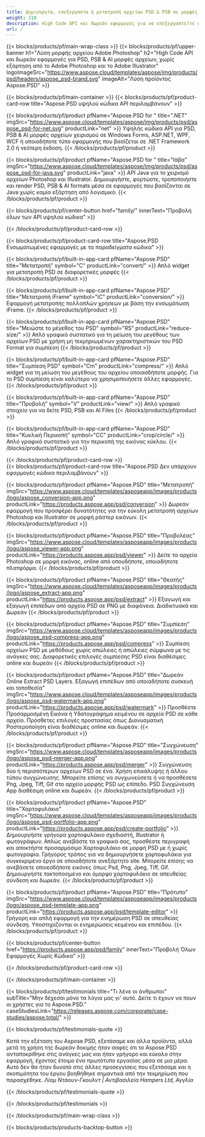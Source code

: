 ```yaml
---
title: Δημιουργία, επεξεργασία ή μετατροπή αρχείων PSD & PSB σε μορφές PDF & εικόνας
weight: 310
description: High Code API και δωρεάν εφαρμογές για να επεξεργαστείτε αρχεία Photoshop. Δυνατότητα να ενημερώσετε τις ιδιότητες του επιπέδου, προσθέστε υδατογραφήματα περιστροφή κλίμακα Αναστροφή Περικοπή πρόσμειξη ράστερ Μετατροπή.
url: /
---
```


{{< blocks/products/pf/main-wrap-class >}}
{{< blocks/products/pf/upper-banner h1="Λύση μορφής αρχείου Adobe Photoshop" h2="High Code API και δωρεάν εφαρμογές για PSD, PSB & AI μορφές αρχείων, χωρίς εξάρτηση από το Adobe Photoshop και το Adobe Illustrator" logoImageSrc="https://www.aspose.cloud/templates/aspose/img/products/psd/headers/aspose_psd-brand.svg" imageAlt="Λύση προϊόντος Aspose.PSD" >}}

{{< blocks/products/pf/main-container >}}
{{< blocks/products/pf/product-card-row title="Aspose.PSD υψηλού κώδικα API περιλαμβάνουν" >}}

{{< blocks/products/pf/product pfName="Aspose.PSD for " title=".NET" imgSrc="https://www.aspose.cloud/templates/aspose/img/products/psd/aspose_psd-for-net.svg" productLink="net" >}}
Υψηλής κώδικα API για PSD, PSB & AI μορφές αρχείων χειρισμού σε Windows Forms, ASP.NET, WPF, WCF ή οποιοδήποτε τύπο εφαρμογής που βασίζεται σε .NET Framework 2.0 ή νεότερη έκδοση.
{{< /blocks/products/pf/product >}}

{{< blocks/products/pf/product pfName="Aspose.PSD for " title="Ιάβα" imgSrc="https://www.aspose.cloud/templates/aspose/img/products/psd/aspose_psd-for-java.svg" productLink="java" >}}
API Java για το χειρισμό αρχείων Photoshop και Illustrator. Δημιουργήστε, φορτώστε, τροποποιήστε και render PSD, PSB & AI formats μέσα σε εφαρμογές που βασίζονται σε Java χωρίς καμία εξάρτηση από λογισμικό.
{{< /blocks/products/pf/product >}}

{{< blocks/products/pf/center-button href="family/" innerText="Προβολή όλων των API υψηλού κώδικα" >}}

{{< /blocks/products/pf/product-card-row >}}

{{< blocks/products/pf/product-card-row title="Aspose.PSD Ενσωματωμένες εφαρμογές με τα παραδείγματα κώδικα" >}}

{{< blocks/products/pf/built-in-app-card pfName="Aspose.PSD" title="Μετατροπή" symbol="C" productLink="convert/" >}}
Απλό widget για μετατροπή PSD σε διαφορετικές μορφές
{{< /blocks/products/pf/product >}}

{{< blocks/products/pf/built-in-app-card pfName="Aspose.PSD" title="Μετατροπή iFrame" symbol="iC" productLink="conversion/" >}}
Εφαρμογή μετατροπής πολλαπλών χρήσεων με βάση την ενσωμάτωση iFrame.
{{< /blocks/products/pf/product >}}

{{< blocks/products/pf/built-in-app-card pfName="Aspose.PSD" title="Μειώστε το μέγεθος του PSD" symbol="RS" productLink="reduce-size/" >}}
Απλό γραφικό συστατικό για τη μείωση του μεγέθους των αρχείων PSD με χρήση μη τεκμηριωμένων χαρακτηριστικών του PSD Format για συμπίεση
{{< /blocks/products/pf/product >}}

{{< blocks/products/pf/built-in-app-card pfName="Aspose.PSD" title="Συμπίεση PSD" symbol="Cm" productLink="compress/" >}}
Απλό widget για τη μείωση του μεγέθους του αρχείου οποιασδήποτε μορφής. Για το PSD συμπίεση είναι καλύτερο να χρησιμοποιήσετε άλλες εφαρμογές.
{{< /blocks/products/pf/product >}}

{{< blocks/products/pf/built-in-app-card pfName="Aspose.PSD" title="Προβολή" symbol="V" productLink="view/" >}}
Απλό γραφικό στοιχείο για να δείτε PSD, PSB και AI Files
{{< /blocks/products/pf/product >}}

{{< blocks/products/pf/built-in-app-card pfName="Aspose.PSD" title="Κυκλική Περικοπή" symbol="CC" productLink="crop/circle/" >}}
Απλό γραφικό συστατικό για την περικοπή της εικόνας κύκλου.
{{< /blocks/products/pf/product >}}
									
{{< /blocks/products/pf/product-card-row >}}										   
{{< blocks/products/pf/product-card-row title="Aspose.PSD Δεν υπάρχουν εφαρμογές κώδικα περιλαμβάνουν" >}}

{{< blocks/products/pf/product pfName="Aspose.PSD" title="Μετατροπή" imgSrc="https://www.aspose.cloud/templates/asposeapp/images/products/logo/aspose_conversion-app.png" productLink="https://products.aspose.app/psd/conversion" >}}
Δωρεάν εφαρμογή που προσφέρει δυνατότητες για την εύκολη μετατροπή αρχείων Photoshop και Illustrator σε μορφή ράστερ εικόνων.
{{< /blocks/products/pf/product >}}

{{< blocks/products/pf/product pfName="Aspose.PSD" title="Προβολέας" imgSrc="https://www.aspose.cloud/templates/asposeapp/images/products/logo/aspose_viewer-app.png" productLink="https://products.aspose.app/psd/viewer" >}}
Δείτε τα αρχεία Photoshop σε μορφή εικόνας, online από οπουδήποτε, οποιαδήποτε πλατφόρμα.
{{< /blocks/products/pf/product >}}

{{< blocks/products/pf/product pfName="Aspose.PSD" title="Θεατής" imgSrc="https://www.aspose.cloud/templates/asposeapp/images/products/logo/aspose_extract-app.png" productLink="https://products.aspose.app/psd/extract" >}}
Εξαγωγή και εξαγωγή επιπέδων από αρχεία PSD σε PNG με διαφάνεια. Διαδικτυακά και Δωρεάν
{{< /blocks/products/pf/product >}}

{{< blocks/products/pf/product pfName="Aspose.PSD" title="Συμπίεση" imgSrc="https://www.aspose.cloud/templates/asposeapp/images/products/logo/aspose_psd-compress-app.png" productLink="https://products.aspose.app/psd/compress" >}}
Συμπίεση αρχείων PSD με μεθόδους χωρίς απώλειες ή απώλειες σύμφωνα με τις ανάγκες σας. Διαφορετικές επιλογές συμπίεσης PSD είναι διαθέσιμες online και δωρεάν
{{< /blocks/products/pf/product >}}

{{< blocks/products/pf/product pfName="Aspose.PSD" title="Δωρεάν Online Extract PSD Layers. Εξαγωγή επιπέδων από οποιαδήποτε συσκευή και τοποθεσία" imgSrc="https://www.aspose.cloud/templates/asposeapp/images/products/logo/aspose_psd-watermark-app.png" productLink="https://products.aspose.app/psd/watermark" >}}
Προσθέστε Προσαρμοσμένη Εικόνα ή Υδατογράφημα κειμένου σε αρχεία PSD σε κάθε αρχείο. Πρόσθετες επιλογές προστασίας όπως Διανυσματική Ραστεροποίηση είναι διαθέσιμες online και δωρεάν.
{{< /blocks/products/pf/product >}}

{{< blocks/products/pf/product pfName="Aspose.PSD" title="Συγχώνευση" imgSrc="https://www.aspose.cloud/templates/asposeapp/images/products/logo/aspose_psd-merger-app.png" productLink="https://products.aspose.app/psd/merger" >}}
Συγχώνευση δύο ή περισσότερων αρχείων PSD σε ένα. Χρήση επικάλυψης ή άλλου τύπου συγχώνευσης. Μπορείτε επίσης να συγχωνεύσετε ή να προσθέσετε Png, Jpeg, Tiff, Gif στο αρχείο μορφής PSD ως επίπεδο. PSD Συγχώνευση App διαθέσιμη online και δωρεάν.
{{< /blocks/products/pf/product >}}

{{< blocks/products/pf/product pfName="Aspose.PSD" title="Χαρτοφυλάκιο" imgSrc="https://www.aspose.cloud/templates/asposeapp/images/products/logo/aspose_psd-portfolio-app.png" productLink="https://products.aspose.app/psd/create-portfolio" >}}
Δημιουργήστε γρήγορα χαρτοφυλάκιο σχεδιαστή, Illustrator ή φωτογράφων. Απλώς ανεβάστε τα γραφικά σας, προσθέστε περιγραφή και αποκτήστε προσαρμόσιμο Χαρτοφυλάκιο σε μορφή PSD με ή χωρίς φωτογραφία. Γρήγορος τρόπος για να δημιουργήσετε χαρτοφυλάκιο για συγκεκριμένο έργο σε οποιοδήποτε ανεξάρτητο site. Μπορείτε επίσης να ανεβάσετε οποιεσδήποτε εικόνες όπως Psd, Png, Jpeg, Tiff, Gif. Δημιουργήστε τακτοποιημένο και όμορφο χαρτοφυλάκιο σε απευθείας σύνδεση και δωρεάν.
{{< /blocks/products/pf/product >}}

{{< blocks/products/pf/product pfName="Aspose.PSD" title="Πρότυπο" imgSrc="https://www.aspose.cloud/templates/asposeapp/images/products/logo/aspose_psd-template-app.png" productLink="https://products.aspose.app/psd/template-editor" >}}
Γρήγορη και απλή εφαρμογή για την ενημέρωση PSD σε απευθείας σύνδεση. Υποστηρίζονται οι ενημερώσεις κειμένου και επιπέδου.
{{< /blocks/products/pf/product >}}

{{< blocks/products/pf/center-button href="https://products.aspose.app/psd/family" innerText="Προβολή Όλων Εφαρμογές Χωρίς Κώδικα" >}}

{{< /blocks/products/pf/product-card-row >}}

{{< /blocks/products/pf/main-container >}}

{{< blocks/products/pf/testimonials title="Τι λένε οι άνθρωποι" subTitle="Μην δέχεσαι μόνο τα λόγια μας γι' αυτό. Δείτε τι έχουν να πουν οι χρήστες για το Aspose.PSD." caseStudiesLink="https://releases.aspose.com/corporate/case-studies/aspose.total/" >}}

{{< blocks/products/pf/testimonials-quote >}}
<p class="first">
 Κατά την εξέταση του Aspose.PSD, εξετάσαμε και άλλα προϊόντα, αλλά μετά τη χρήση της δωρεάν δοκιμής ήταν σαφές ότι το Aspose.PSD ανταποκρίθηκε στις ανάγκες μας και ήταν γρήγορο και εύκολο στην εφαρμογή, έχοντας έτοιμο ένα πρωτότυπο εργασίας μέσα σε μια μέρα. Αυτό δεν θα ήταν δυνατό στις άλλες προσεγγίσεις που εξετάσαμε και η σκοπιμότητα του έργου βοηθήθηκε σημαντικά από την τεκμηρίωση που παρασχέθηκε.
 <em>
  Λίαμ Ντάουν-Γκουλντ | Αντιβασιλεία Hampers Ltd, Αγγλία
 </em>
</p>

{{< /blocks/products/pf/testimonials-quote >}}

{{< /blocks/products/pf/testimonials >}}

{{< /blocks/products/pf/main-wrap-class >}}

{{< blocks/products/products-backtop-button >}}
